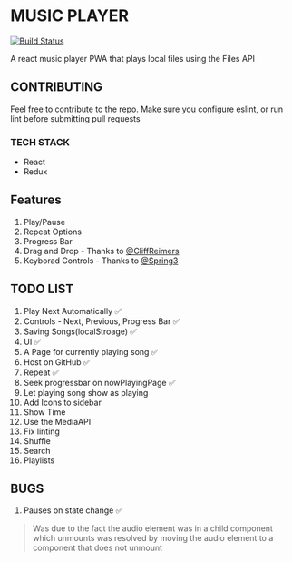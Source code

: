 # MUSIC PLAYER

[![Build Status](https://travis-ci.com/ashinzekene/react-music-player.svg?branch=master)](https://travis-ci.com/ashinzekene/react-music-player)

 A react music player PWA that plays local files using the Files API

 
## CONTRIBUTING

Feel free to contribute to the repo. Make sure you configure eslint, or run lint before submitting pull requests
### TECH STACK
- React
- Redux

## Features
1. Play/Pause
1. Repeat Options
1. Progress Bar
1. Drag and Drop - Thanks to [@CliffReimers](https://github.com/CliffReimers)
1. Keyborad Controls - Thanks to [@Spring3](https://github.com/Spring3)

## TODO LIST

1. Play Next Automatically ✅
1. Controls - Next, Previous, Progress Bar ✅
1. Saving Songs(localStroage) ✅
1. UI ✅
1. A Page for currently playing song ✅
1. Host on GitHub ✅
1. Repeat ✅
1. Seek progressbar on nowPlayingPage ✅
1. Let playing song show as playing
1. Add Icons to sidebar
1. Show Time
1. Use the MediaAPI
1. Fix linting
1. Shuffle
1. Search
1. Playlists

## BUGS

1. Pauses on state change ✅
  > Was due to the fact the audio element was in a child component which unmounts
  > was resolved by moving the audio element to a component that does not unmount